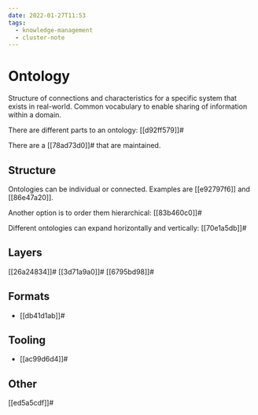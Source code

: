 ```yaml
---
date: 2022-01-27T11:53
tags:
  - knowledge-management
  - cluster-note
---
```


# Ontology

Structure of connections and characteristics for a specific system that exists in real-world. Common vocabulary to enable sharing of information within a domain.

There are different parts to an ontology: [[d92ff579]]#

There are a [[78ad73d0]]# that are maintained.

## Structure

Ontologies can be individual or connected. Examples are [[e92797f6]] and [[86e47a20]].

Another option is to order them hierarchical: [[83b460c0]]#

Different ontologies can expand horizontally and vertically: [[70e1a5db]]#

## Layers

[[26a24834]]#
[[3d71a9a0]]#
[[6795bd98]]#

## Formats

- [[db41d1ab]]#

## Tooling

- [[ac99d6d4]]#

## Other

[[ed5a5cdf]]#
